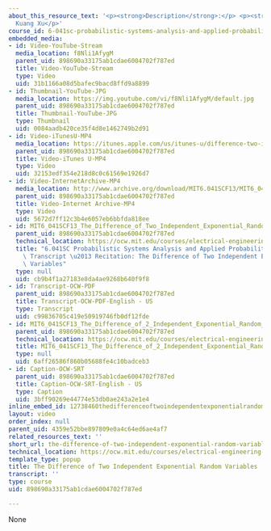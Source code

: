 ```yaml
---
about_this_resource_text: '<p><strong>Description</strong>:</p> <p><strong>Instructor</strong>:
  Kuang Xu</p>'
course_id: 6-041sc-probabilistic-systems-analysis-and-applied-probability-fall-2013
embedded_media:
- id: Video-YouTube-Stream
  media_location: f8Nli1AfygM
  parent_uid: 898690a33175ab1cdae6004702f787ed
  title: Video-YouTube-Stream
  type: Video
  uid: 31b1166a08d5bafec9bacd8ffd9a8899
- id: Thumbnail-YouTube-JPG
  media_location: https://img.youtube.com/vi/f8Nli1AfygM/default.jpg
  parent_uid: 898690a33175ab1cdae6004702f787ed
  title: Thumbnail-YouTube-JPG
  type: Thumbnail
  uid: 0084aadb420ce35f4d8e1462749b2d91
- id: Video-iTunesU-MP4
  media_location: https://itunes.apple.com/us/itunes-u/difference-two-independent/id814580809?i=249378360
  parent_uid: 898690a33175ab1cdae6004702f787ed
  title: Video-iTunes U-MP4
  type: Video
  uid: 32153edf354e218d8c0c61569e1926d7
- id: Video-InternetArchive-MP4
  media_location: http://www.archive.org/download/MIT6.041SCF13/MIT6_041SCF13_The_Difference_of_2_Independent_Exponential_Random_Variables_300k.mp4
  parent_uid: 898690a33175ab1cdae6004702f787ed
  title: Video-Internet Archive-MP4
  type: Video
  uid: 5672d7ff12c3b4e6057eb6bbfda818ee
- id: MIT6_041SCF13_The_Difference_of_Two_Independent_Exponential_Random_Variables_300k.pdf
  parent_uid: 898690a33175ab1cdae6004702f787ed
  technical_location: https://ocw.mit.edu/courses/electrical-engineering-and-computer-science/6-041sc-probabilistic-systems-analysis-and-applied-probability-fall-2013/unit-ii/lecture-11/the-difference-of-two-independent-exponential-random-variables/MIT6_041SCF13_The_Difference_of_Two_Independent_Exponential_Random_Variables_300k.pdf
  title: "6.041SC Probabilistic Systems Analysis and Applied Probability, Fall 2013\
    \ Transcript \u2013 Recitation: The Difference of Two Independent ExponentialRandom\
    \ Variables"
  type: null
  uid: cb9b4f1a27183e8da4ae9268b640f9f8
- id: Transcript-OCW-PDF
  parent_uid: 898690a33175ab1cdae6004702f787ed
  title: Transcript-OCW-PDF-English - US
  type: Transcript
  uid: c99836705c419e50919746fb0df12fde
- id: MIT6_041SCF13_The_Difference_of_2_Independent_Exponential_Random_Variables_300k.srt
  parent_uid: 898690a33175ab1cdae6004702f787ed
  technical_location: https://ocw.mit.edu/courses/electrical-engineering-and-computer-science/6-041sc-probabilistic-systems-analysis-and-applied-probability-fall-2013/unit-ii/lecture-11/the-difference-of-two-independent-exponential-random-variables/MIT6_041SCF13_The_Difference_of_2_Independent_Exponential_Random_Variables_300k.srt
  title: MIT6_041SCF13_The_Difference_of_2_Independent_Exponential_Random_Variables_300k.srt
  type: null
  uid: 6aff26586f860b05688fe4c10badceb3
- id: Caption-OCW-SRT
  parent_uid: 898690a33175ab1cdae6004702f787ed
  title: Caption-OCW-SRT-English - US
  type: Caption
  uid: 3bff90269e44774e53db0ae243a2e1e4
inline_embed_id: 12738460thedifferenceoftwoindependentexponentialrandomvariables62262149
layout: video
order_index: null
parent_uid: 4359e52bbe897809e0a4c64ed6ae4af7
related_resources_text: ''
short_url: the-difference-of-two-independent-exponential-random-variables
technical_location: https://ocw.mit.edu/courses/electrical-engineering-and-computer-science/6-041sc-probabilistic-systems-analysis-and-applied-probability-fall-2013/unit-ii/lecture-11/the-difference-of-two-independent-exponential-random-variables
template_type: popup
title: The Difference of Two Independent Exponential Random Variables
transcript: ''
type: course
uid: 898690a33175ab1cdae6004702f787ed

---
```

None